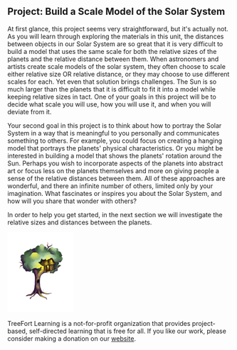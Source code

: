 <h2>Project: Build a Scale Model of the Solar System</h2>

<p>At first glance, this project seems very straightforward, but it's actually not. As you will learn through exploring the materials in this unit, the distances between objects in our Solar System are so great that it is very difficult to build a model that uses the same scale for both the relative sizes of the planets and the relative distance between them. When astronomers and artists create scale models of the solar system, they often choose to scale either relative size OR relative distance, or they may choose to use different scales for each. Yet even that solution brings challenges. The Sun is so much larger than the planets that it is difficult to fit it into a model while keeping relative sizes in tact. One of your goals in this project will be to decide what scale you will use, how you will use it, and when you will deviate from it.</p>

<p>Your second goal in this project is to think about how to portray the Solar System in a way that is meaningful to you personally and communicates something to others. For example, you could focus on creating a hanging model that portrays the planets' physical characteristics. Or you might be interested in building a model that shows the planets' rotation around the Sun. Perhaps you wish to incorporate aspects of the planets into abstract art or focus less on the planets themselves and more on giving people a sense of the relative distances between them. All of these approaches are wonderful, and there an infinite number of others, limited only by your imagination. What fascinates or inspires you about the Solar System, and how will you share that wonder with others?</p>

<p>In order to help you get started, in the next section we will investigate the relative sizes and distances between the planets.</p>

![](/img/treeFortLogo.png)

<p>TreeFort Learning is a not-for-profit organization that provides project-based, self-directed learning that is free for all.  If you like our work, please consider making a donation on our <a href="http://www.treefortlearning.org">website</a>.</p>

